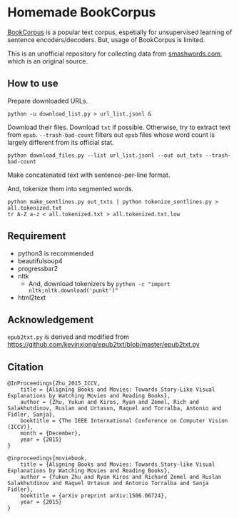 # Homemade BookCorpus

[BookCorpus](http://yknzhu.wixsite.com/mbweb) is a popular text corpus, espetially for unsupervised learning of sentence encoders/decoders. But, usage of BookCorpus is limited.

This is an unofficial repository for collecting data from [smashwords.com](https://www.smashwords.com/books/category/1/downloads/0/free/medium/0), which is an original source.


## How to use

Prepare downloaded URLs.

```
python -u download_list.py > url_list.jsonl &
```

Download their files. Download `txt` if possible. Otherwise, try to extract text from `epub`. `--trash-bad-count` filters out `epub` files whose word count is largely different from its official stat.

```
python download_files.py --list url_list.jsonl --out out_txts --trash-bad-count
```

Make concatenated text with sentence-per-line format.

And, tokenize them into segmented words.

```
python make_sentlines.py out_txts | python tokenize_sentlines.py > all.tokenized.txt
tr A-Z a-z < all.tokenized.txt > all.tokenized.txt.low
```

## Requirement

- python3 is recommended
- beautifulsoup4
- progressbar2
- nltk
  - And, download tokenizers by `python -c "import nltk;nltk.download('punkt')"`
- html2text


## Acknowledgement

`epub2txt.py` is derived and modified from https://github.com/kevinxiong/epub2txt/blob/master/epub2txt.py


## Citation

```
@InProceedings{Zhu_2015_ICCV,
    title = {Aligning Books and Movies: Towards Story-Like Visual Explanations by Watching Movies and Reading Books},
    author = {Zhu, Yukun and Kiros, Ryan and Zemel, Rich and Salakhutdinov, Ruslan and Urtasun, Raquel and Torralba, Antonio and Fidler, Sanja},
    booktitle = {The IEEE International Conference on Computer Vision (ICCV)},
    month = {December},
    year = {2015}
}
```

```
@inproceedings{moviebook,
    title = {Aligning Books and Movies: Towards Story-like Visual Explanations by Watching Movies and Reading Books},
    author = {Yukun Zhu and Ryan Kiros and Richard Zemel and Ruslan Salakhutdinov and Raquel Urtasun and Antonio Torralba and Sanja Fidler},
    booktitle = {arXiv preprint arXiv:1506.06724},
    year = {2015}
}
```
